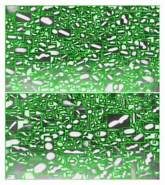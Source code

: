 ![20200615-222851-225856](in/20200615/20200615-222851-225856_0_.jpg)
![20200615-225901-232906](in/20200615/20200615-225901-232906_0_.jpg)
